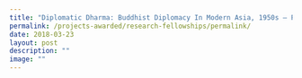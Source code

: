 ```yaml
---
title: "Diplomatic Dharma: Buddhist Diplomacy In Modern Asia, 1950s – Present"
permalink: /projects-awarded/research-fellowships/permalink/
date: 2018-03-23
layout: post
description: ""
image: ""
---
```

